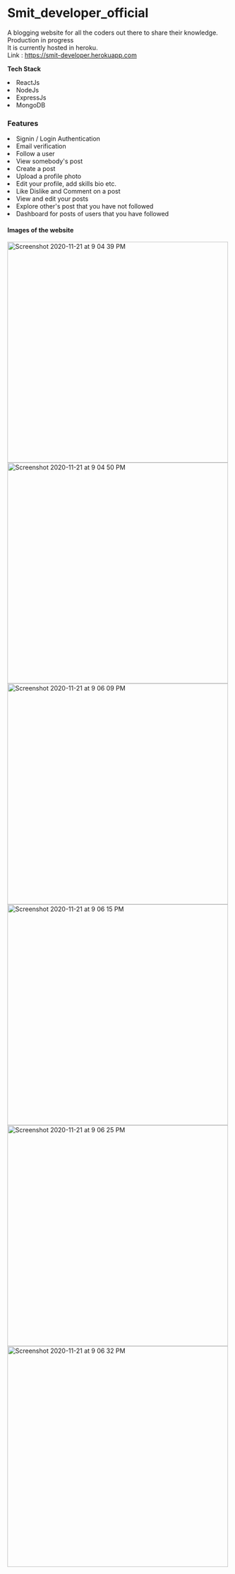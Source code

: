 # Smit_developer_official
A blogging website for all the coders out there to share their knowledge.<br/>
Production in progress<br/>
It is currently hosted in heroku.<br/>
Link : <a href = "https://smit-developer.herokuapp.com">https://smit-developer.herokuapp.com</s>

<b>Tech Stack</b>
<li>ReactJs</li>
<li>NodeJs</li>
<li>ExpressJs</li>
<li>MongoDB</li>
<h3>Features</h3>
<li>Signin / Login Authentication</li>
<li>Email verification</li>
<li>Follow a user</li>
<li>View somebody's post</li>
<li>Create a post</li>
<li>Upload a profile photo</li>
<li>Edit your profile, add skills bio etc. </li>
<li>Like Dislike and Comment on a post</li>
<li>View and edit your posts</li>
<li>Explore other's post that you have not followed</li>
<li>Dashboard for posts of users that you have followed</li>


<h4>Images of the website</h4>

<img width="500" alt="Screenshot 2020-11-21 at 9 04 39 PM" src="https://user-images.githubusercontent.com/56930410/99881635-e8313480-2c40-11eb-9182-03f3ce3a74b0.png">
<img width="500" alt="Screenshot 2020-11-21 at 9 04 50 PM" src="https://user-images.githubusercontent.com/56930410/99881706-3c3c1900-2c41-11eb-9fea-047af2e8de8d.png">
<img width="500" alt="Screenshot 2020-11-21 at 9 06 09 PM" src="https://user-images.githubusercontent.com/56930410/99881720-61308c00-2c41-11eb-955b-5ea20f7d4d39.png">
<img width="500" alt="Screenshot 2020-11-21 at 9 06 15 PM" src="https://user-images.githubusercontent.com/56930410/99881721-68f03080-2c41-11eb-8f5a-1db39e3b45ad.png">
<img width="500" alt="Screenshot 2020-11-21 at 9 06 25 PM" src="https://user-images.githubusercontent.com/56930410/99881723-6a215d80-2c41-11eb-901d-8d4b5be47e4a.png">
<img width="500" alt="Screenshot 2020-11-21 at 9 06 32 PM" src="https://user-images.githubusercontent.com/56930410/99881724-6ab9f400-2c41-11eb-97b6-ac4220580246.png">
